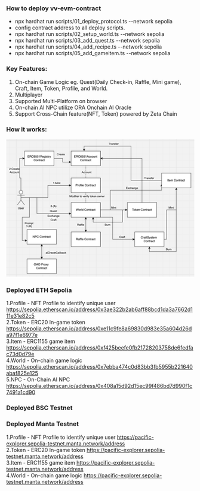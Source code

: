 ### How to deploy vv-evm-contract
* npx hardhat run scripts/01_deploy_protocol.ts --network sepolia
* config contract address to all deploy scripts.
* npx hardhat run scripts/02_setup_world.ts --network sepolia
* npx hardhat run scripts/03_add_quest.ts --network sepolia
* npx hardhat run scripts/04_add_recipe.ts --network sepolia
* npx hardhat run scripts/05_add_gameitem.ts --network sepolia

### Key Features:
1. On-chain Game Logic eg. Quest(Daily Check-in, Raffle, Mini game), Craft, Item, Token, Profile, and World.
2. Multiplayer
3. Supported Multi-Platform on browser
4. On-chain AI NPC utilize ORA Onchain AI Oracle
5. Support Cross-Chain feature(NFT, Token) powered by Zeta Chain

### How it works:
![How it works](/howitwork.png "How it works")

### Deployed ETH Sepolia
1.Profile - NFT Profile to identify unique user https://sepolia.etherscan.io/address/0x3ae322b2ab6aff88bcd1da3a7662d111e31e82c5 \
2.Token - ERC20 In-game token https://sepolia.etherscan.io/address/0xe11c9fe8a69830d983e35a604d26da97f1e6977e \
3.Item - ERC1155 game item https://sepolia.etherscan.io/address/0xf425beefe0fb21728203758de6fedfac73d0d79e \
4.World - On-chain game logic https://sepolia.etherscan.io/address/0x7ebba474c0d83bb3fb5955b221640abaf825e125 \
5.NPC - On-Chain AI NPC https://sepolia.etherscan.io/address/0x408a15d92d15ec99f486bd7d990f1c7491a1cd90

### Deployed BSC Testnet

### Deployed Manta Testnet
1.Profile - NFT Profile to identify unique user https://pacific-explorer.sepolia-testnet.manta.network/address \
2.Token - ERC20 In-game token https://pacific-explorer.sepolia-testnet.manta.network/address \
3.Item - ERC1155 game item https://pacific-explorer.sepolia-testnet.manta.network/address \
4.World - On-chain game logic https://pacific-explorer.sepolia-testnet.manta.network/address